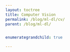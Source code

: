 ```yaml
---
layout: toctree
title: Computer Vision
permalink: /blog/ml-dl/cv/
parent: /blog/ml-dl/


enumerategrandchild: true

---
```

